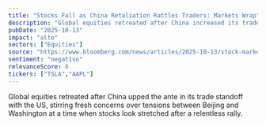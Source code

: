 ```yaml
---
title: "Stocks Fall as China Retaliation Rattles Traders: Markets Wrap"
description: "Global equities retreated after China increased its trade standoff with the US, sparking concerns over tensions between Beijing and Washington amid stretched stocks."
pubDate: "2025-10-13"
impact: "alto"
sectors: ["Equities"]
source: "https://www.bloomberg.com/news/articles/2025-10-13/stock-market-today-dow-s-p-live-updates"
sentiment: "negativo"
relevanceScore: 8
tickers: ["TSLA","AAPL"]
---
```


Global equities retreated after China upped the ante in its trade standoff with the US, stirring fresh concerns over tensions between Beijing and Washington at a time when stocks look stretched after a relentless rally.
